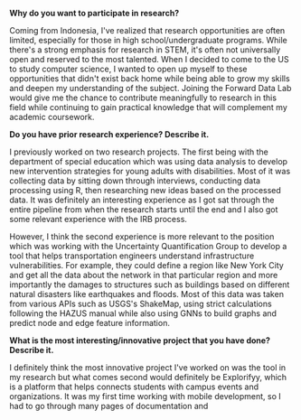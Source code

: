 
**Why do you want to participate in research?**

Coming from Indonesia, I've realized that research opportunities are often limited, especially for those in high school/undergraduate programs. While there's a strong emphasis for research in STEM, it's often not universally open and reserved to the most talented. When I decided to come to the US to study computer science, I wanted to open up myself to these opportunities that didn't exist back home while being able to grow my skills and deepen my understanding of the subject. Joining the Forward Data Lab would give me the chance to contribute meaningfully to research in this field while continuing to gain practical knowledge that will complement my academic coursework.

**Do you have prior research experience? Describe it.**

I previously worked on two research projects. The first being with the department of special education which was using data analysis to develop new intervention strategies for young adults with disabilities. Most of it was collecting data by sitting down through interviews, conducting data processing using R, then researching new ideas based on the processed data. It was definitely an interesting experience as I got sat through the entire pipeline from when the research starts until the end and I also got some relevant experience with the IRB process. 

However, I think the second experience is more relevant to the position which was working with the Uncertainty Quantification Group to develop a tool that helps transportation engineers understand infrastructure vulnerabilities. For example, they could define a region like New York City and get all the data about the network in that particular region and more importantly the damages to structures such as buildings based on different natural disasters like earthquakes and floods. Most of this data was taken from various APIs such as USGS's ShakeMap, using strict calculations following the HAZUS manual while also using GNNs to build graphs and predict node and edge feature information.

**What is the most interesting/innovative project that you have done? Describe it.**

I definitely think the most innovative project I've worked on was the tool in my research but what comes second would definitely be Explorifyy, which is a platform that helps connects students with campus events and organizations. It was my first time working with mobile development, so I had to go through many pages of documentation and 
